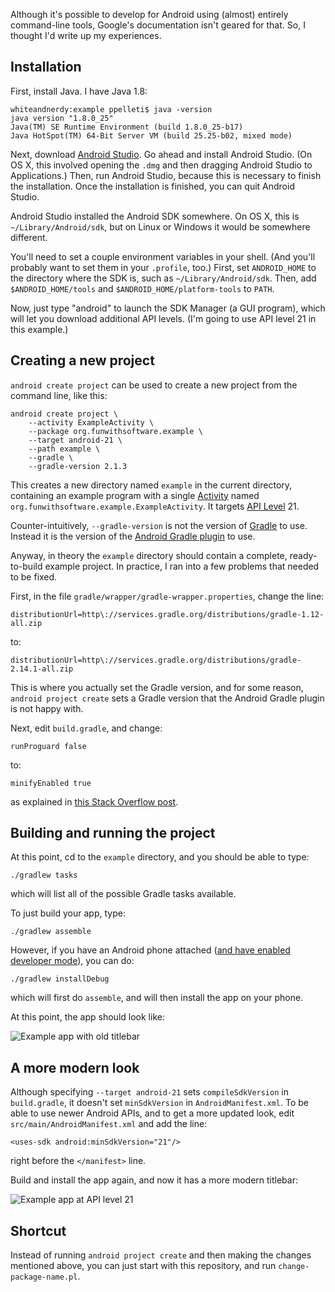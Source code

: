 <!--
README.md - documentation about Android development on the command line

Written in 2016 by Patrick Pelletier <code@funwithsoftware.org>

To the extent possible under law, the author(s) have dedicated all
copyright and related and neighboring rights to this software to the
public domain worldwide. This software is distributed without any
warranty.

You should have received a copy of the CC0 Public Domain Dedication
along with this software. If not, see
<http://creativecommons.org/publicdomain/zero/1.0/>.
-->

Although it's possible to develop for Android using (almost) entirely
command-line tools, Google's documentation isn't geared for that.  So,
I thought I'd write up my experiences.

## Installation

First, install Java.  I have Java 1.8:

    whiteandnerdy:example ppelleti$ java -version
    java version "1.8.0_25"
    Java(TM) SE Runtime Environment (build 1.8.0_25-b17)
    Java HotSpot(TM) 64-Bit Server VM (build 25.25-b02, mixed mode)

Next, download [Android Studio][1].  Go ahead and install Android
Studio.  (On OS X, this involved opening the `.dmg` and then dragging
Android Studio to Applications.)  Then, run Android Studio, because
this is necessary to finish the installation.  Once the installation
is finished, you can quit Android Studio.

Android Studio installed the Android SDK somewhere.  On OS X, this is
`~/Library/Android/sdk`, but on Linux or Windows it would be somewhere
different.

You'll need to set a couple environment variables in your shell.  (And
you'll probably want to set them in your `.profile`, too.)  First, set
`ANDROID_HOME` to the directory where the SDK is, such as
`~/Library/Android/sdk`.  Then, add `$ANDROID_HOME/tools` and
`$ANDROID_HOME/platform-tools` to `PATH`.

Now, just type "android" to launch the SDK Manager (a GUI program), which
will let you download additional API levels.  (I'm going to use API
level 21 in this example.)

## Creating a new project

`android create project` can be used to create a new project from the
command line, like this:

    android create project \
        --activity ExampleActivity \
        --package org.funwithsoftware.example \
        --target android-21 \
        --path example \
        --gradle \
        --gradle-version 2.1.3

This creates a new directory named `example` in the current
directory, containing an example program with a single [Activity][2]
named `org.funwithsoftware.example.ExampleActivity`.  It targets
[API Level][3] 21.

Counter-intuitively, `--gradle-version` is not the version of
[Gradle][4] to use.  Instead it is the version of the
[Android Gradle plugin][5] to use.

Anyway, in theory the `example` directory should contain a complete,
ready-to-build example project.  In practice, I ran into a few
problems that needed to be fixed.

First, in the file `gradle/wrapper/gradle-wrapper.properties`, change
the line:

    distributionUrl=http\://services.gradle.org/distributions/gradle-1.12-all.zip

to:

    distributionUrl=http\://services.gradle.org/distributions/gradle-2.14.1-all.zip

This is where you actually set the Gradle version, and for some
reason, `android project create` sets a Gradle version that the
Android Gradle plugin is not happy with.

Next, edit `build.gradle`, and change:

    runProguard false

to:

    minifyEnabled true

as explained in [this Stack Overflow post][6].

## Building and running the project

At this point, cd to the `example` directory, and you should be able
to type:

    ./gradlew tasks

which will list all of the possible Gradle tasks available.

To just build your app, type:

    ./gradlew assemble

However, if you have an Android phone attached
([and have enabled developer mode][9]), you can do:

    ./gradlew installDebug

which will first do `assemble`, and will then install the app on your
phone.

At this point, the app should look like:

![Example app with old titlebar][7]

## A more modern look

Although specifying `--target android-21` sets `compileSdkVersion` in
`build.gradle`, it doesn't set `minSdkVersion` in
`AndroidManifest.xml`.  To be able to use newer Android APIs, and to
get a more updated look, edit `src/main/AndroidManifest.xml` and add
the line:

    <uses-sdk android:minSdkVersion="21"/>

right before the `</manifest>` line.

Build and install the app again, and now it has a more modern
titlebar:

![Example app at API level 21][8]

## Shortcut

Instead of running `android project create` and then making the
changes mentioned above, you can just start with this repository, and
run `change-package-name.pl`.

[1]: https://developer.android.com/studio/index.html
[2]: https://developer.android.com/reference/android/app/Activity.html
[3]: https://developer.android.com/guide/topics/manifest/uses-sdk-element.html#ApiLevels
[4]: https://gradle.org/
[5]: https://sites.google.com/a/android.com/tools/tech-docs/new-build-system/user-guide
[6]: https://stackoverflow.com/questions/20115391/gradle-and-proguard-could-not-find-method-runproguard-for-arguments-true#27016769
[7]: ExampleActivity-orig.png
[8]: ExampleActivity-21.png
[9]: https://developer.android.com/studio/run/device.html
